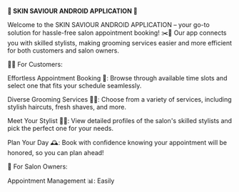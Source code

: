 ******🌟 SKIN SAVIOUR ANDROID APPLICATION 🌟******

Welcome to the SKIN SAVIOUR ANDROID APPLICATION – your go-to solution for hassle-free salon appointment booking! ✂️💈 Our app connects you with skilled stylists, making grooming services easier and more efficient for both customers and salon owners.

🧑‍🦱 For Customers:

Effortless Appointment Booking 📅: Browse through available time slots and select one that fits your schedule seamlessly.

Diverse Grooming Services 💇‍♂️: Choose from a variety of services, including stylish haircuts, fresh shaves, and more.

Meet Your Stylist 👨‍🎨: View detailed profiles of the salon's skilled stylists and pick the perfect one for your needs.

Plan Your Day 🕰️: Book with confidence knowing your appointment will be honored, so you can plan ahead!

💼 For Salon Owners:

Appointment Management 📊: Easily
